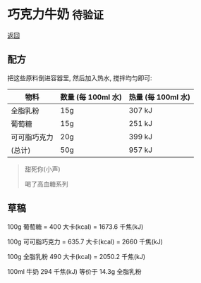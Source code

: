 # 巧克力牛奶 `待验证`

[返回](README.md)

## 配方

把这些原料倒进容器里, 然后加入热水, 搅拌均匀即可:

| 物料 | 数量 (每 100ml 水) | 热量 (每 100ml 水) |
| --- | --- | --- |
| 全脂乳粉 | 15g | 307 kJ |
| 葡萄糖 | 15g | 251 kJ |
| 可可脂巧克力 | 20g | 399 kJ |
| (总计) | 50g | 957 kJ |

> 甜死你(小声)
> 
> 喝了高血糖系列

## 草稿

100g 葡萄糖 = 400 大卡(kcal) = 1673.6 千焦(kJ)

100g 可可脂巧克力 = 635.7 大卡(kcal) = 2660 千焦(kJ)

100g 全脂乳粉 490 大卡(kcal) = 2050.2 千焦(kJ)

100ml 牛奶 294 千焦(kJ) 等价于 14.3g 全脂乳粉
